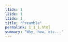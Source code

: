 ```yaml
---
l1idx: 1
l2idx: 1
l3idx: 1
title: "Preamble"
permalink: 1_1_1.html
summary: "Why, how, etc..."
---
```

